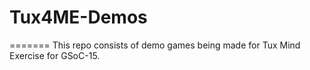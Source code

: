 # Tux4ME-Demos
=======
This repo consists of demo games being made for Tux Mind Exercise for GSoC-15.
